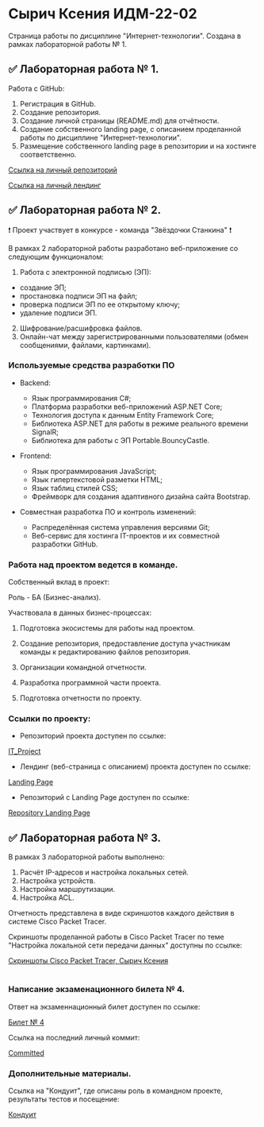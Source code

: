 # Сырич Ксения ИДМ-22-02

Страница работы по дисциплине "Интернет-технологии". Создана в рамках лабораторной работы № 1.

## ✅ Лабораторная работа № 1.

Работа с GitHub: 
1. Регистрация в GitHub.
2. Создание репозитория.
3. Создание личной страницы (README.md) для отчётности.
5. Создание собственного landing page, с описанием проделанной работы по дисциплине "Интернет-технологии".
6. Размещение собственного landing page в репозитории и на хостинге соответственно.

[Ссылка на личный репозиторий](https://github.com/kxenki/IT_SyrichKseniia_22-02)

[Ссылка на личный лендинг](https://kxenki.github.io/IT_SyrichKseniia_22-02)

## ✅ Лабораторная работа № 2.

❗ Проект участвует в конкурсе - команда "Звёздочки Станкина" ❗

В рамках 2 лабораторной работы разработано веб-приложение со следующим функционалом:

1. Работа с электронной подписью (ЭП):
* создание ЭП;
* простановка подписи ЭП на файл;
* проверка подписи ЭП по ее открытому ключу;
* удаление подписи ЭП.
2. Шифрование/расшифровка файлов.
3. Онлайн-чат между зарегистрированными пользователями (обмен сообщениями, файлами, картинками).

### Используемые средства разработки ПО

* Backend:
   + Язык программирования С#;
   + Платформа разработки веб-приложений ASP.NET Core;
   + Технология доступа к данным Entity Framework Core;
   + Библиотека ASP.NET для работы в режиме реального времени SignalR;
   + Библиотека для работы с ЭП Portable.BouncyCastle.

* Frontend:
   + Язык программирования JavaScript;
   + Язык гипертекстовой разметки HTML;
   + Язык таблиц стилей CSS;
   + Фреймворк для создания адаптивного дизайна сайта Bootstrap.

* Совместная разработка ПО и контроль изменений:
   + Распределённая система управления версиями Git;
   + Веб-сервис для хостинга IT-проектов и их совместной разработки GitHub.


### Работа над проектом ведется в команде. 

Собственный вклад в проект: 

Роль - БА (Бизнес-анализ). 

Участвовала в данных бизнес-процессах: 

1) Подготовка экосистемы для работы над проектом. 

2) Создание репозитория, предоставление доступа участникам команды к редактированию файлов репозитория. 

3) Организации командной отчетности. 

4) Разработка программной части проекта. 

5) Подготовка отчетности по проекту.

### Ссылки по проекту:

* Репозиторий проекта доступен по ссылке:

[IT_Project](https://github.com/kxenki/IT_Project)

* Лендинг (веб-страница с описанием) проекта доступен по ссылке: 

[Landing Page](https://kxenki.github.io/IT_Project)

* Репозиторий с Landing Page доступен по ссылке:

[Repository Landing Page](https://github.com/kxenki/IT_Project/tree/LandingPage)

## ✅ Лабораторная работа № 3.

В рамках 3 лабораторной работы выполнено:

1. Расчёт IP-адресов и настройка локальных сетей.
2. Настройка устройств.
3. Настройка маршрутизации.
4. Настройка ACL.

Отчетность представлена в виде скриншотов каждого действия в системе Cisco Packet Tracer.

Скриншоты проделанной работы в Cisco Packet Tracer по теме "Настройка локальной сети передачи данных" доступны по ссылке:

[Скриншоты Cisco Packet Tracer, Сырич Ксения](https://drive.google.com/drive/folders/1AV4jVcu9noetbfa_nWdX42IZAnEYkyI_?usp=sharing)
#
### Написание экзаменационного билета № 4.

Ответ на экзаменнационный билет доступен по ссылке:

[Билет № 4](https://github.com/stankin/inet-2022/wiki/exam04)

Ссылка на последний личный коммит:

[Committed](https://github.com/stankin/inet-2022/wiki/exam04/_compare/9beeea6cc9b81c534e7cacc310ad87d3328dcea5)

### Дополнительные материалы.

Ссылка на "Кондуит", где описаны роль в командном проекте, результаты тестов и посещение:

[Кондуит](https://docs.google.com/spreadsheets/d/1ypxgDUpNsaAK5PH90dTfGKdtDnWaeEDWfupEbDokN6A/edit?usp=sharing)

